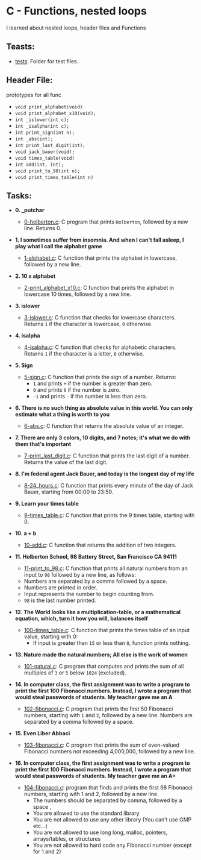 # C - Functions, nested loops

I learned about nested loops, header files and Functions

## Teasts:
* [tests](./tests): Folder for test files.

## Header File:
prototypes for all func
* `void print_alphabet(void)`
* `void print_alphabet_x10(void);`
* `int _islower(int c);`
* `int _isalpha(int c);`
* `int print_sign(int n);`
* `int _abs(int);`
* `int print_last_digit(int);`
* `void jack_bauer(void);`
* `void times_table(void)`
* `int add(int, int);`
* `void print_to_98(int n);`
* `void print_times_table(int n)`

## Tasks:

* **0. _putchar**
	* [0-holberton.c](./0-holberton.c): C program that prints `Holberton`, followed by a new line. Returns 0.

* **1. I sometimes suffer from insomnia. And when I can't fall asleep, I play what I call the alphabet game**
	* [1-alphabet.c](./1-alphabet.c): C function that prints the alphabet in lowercase, followed by a new line.

* **2. 10 x alphabet**
	* [2-print_alphabet_x10.c](./2-print_alphabet_x10.c): C function that prints the alphabet in lowercase 10 times, followed by a new line.

* **3. islower**
	* [3-islower.c](./3-islower.c): C function that checks for lowercase characters.
	 Returns `1` if the character is lowercase, `0` otherwise.

* **4. isalpha**
	* [4-isalpha.c](./4-isalpha.c): C function that checks for alphabetic characters.
	Returns `1` if the character is a letter, `0` otherwise.

* **5. Sign**
	* [5-sign.c](./5-sign.c): C function that prints the sign of a number. Returns:
		* `1` and prints `+` if the number is greater than zero.
		* `0` and prints `0` if the number is zero.
		* `-1` and prints `-` if the number is less than zero.

* **6. There is no such thing as absolute value in this world. You can only estimate what a thing is worth to you**
	* [6-abs.c](./6-abs.c): C function that returns the absolute value of an integer.

* **7. There are only 3 colors, 10 digits, and 7 notes; it's what we do with them that's important**
	* [7-print_last_digit.c](./7-print_last_digit.c): C function that prints the last digit of a number. Returns the value of the last digit.

* **8. I'm federal agent Jack Bauer, and today is the longest day of my life**
	* [8-24_hours.c](./8-24_hours.c): C function that prints every minute of the day of Jack Bauer, starting from 00:00 to 23:59.

* **9. Learn your times table**
	* [9-times_table.c](./9-times_table.c): C function that prints the 9 times table, starting with 0.

* **10. a + b**
	* [10-add.c](./10-add.c): C function that returns the addition of two integers.

* **11. Holberton School, 98 Battery Street, San Francisco CA 94111**
	* [11-print_to_98.c](./11-print_to_98.c): C function that prints all natural numbers from an input to `98` followed by a new line, as follows:
	* Numbers are separated by a comma followed by a space.
	* Numbers are printed in order.
	* Input represents the number to begin counting from.
	* `98` is the last number printed.

* **12. The World looks like a multiplication-table, or a mathematical equation, which, turn it how you will, balances itself**
	* [100-times_table.c](./100-times_table.c): C function that prints the times table of
	an input value, starting with 0:
		* If input is greater than `15` or less than `0`, function prints nothing.

* **13. Nature made the natural numbers; All else is the work of women**
	* [101-natural.c](./101-natural.c): C program that computes and prints the sum of all multiples of `3` or `5` below `1024` (excluded).

* **14. In computer class, the first assignment was to write a program to print the first 100 Fibonacci numbers. Instead, I wrote a program that would steal passwords of students. My teacher gave me an A**
	* [102-fibonacci.c](./102-fibonacci.c): C program that prints the first 50
	Fibonacci numbers, starting with `1` and `2`, followed by a new line.
	Numbers are separated by a comma followed by a space.

* **15. Even Liber Abbaci**
	* [103-fibonacci.c](./103-fibonacci.c): C program that prints the sum of even-valued Fibonacci numbers not exceeding 4,000,000, followed by a new line.

* **16. In computer class, the first assignment was to write a program to print the first 100 Fibonacci numbers. Instead, I wrote a program that would steal passwords of students. My teacher gave me an A+**
	* [104-fibonacci.c](./104-fibonacci.c): program that finds and prints the first 98 Fibonacci numbers, starting with 1 and 2, followed by a new line.
		* The numbers should be separated by comma, followed by a space ,
		* You are allowed to use the standard library
		* You are not allowed to use any other library (You can’t use GMP etc…)
		* You are not allowed to use long long, malloc, pointers, arrays/tables, or structures
		* You are not allowed to hard code any Fibonacci number (except for 1 and 2)
